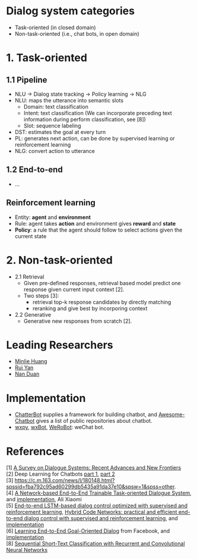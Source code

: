 # Dialog system categories
- Task-oriented (in closed domain)
- Non-task-oriented (i.e., chat bots, in open domain)

# 1. Task-oriented
## 1.1 Pipeline
  - NLU -> Dialog state tracking -> Policy learning -> NLG
  - NLU: maps the utterance into semantic slots
    - Domain: text classification
    - Intent: text classification (We can incorporate preceding text information during perform classification, see [8])
    - Slot: sequence labeling
  - DST: estimates the goal at every turn
  - PL: generates next action, can be done by supervised learning or reinforcement learning
  - NLG: convert action to utterance
## 1.2 End-to-end
  - ...
## Reinforcement learning
  - Entity: **agent** and **environment** 
  - Rule: agent takes **action** and environment gives **reward** and **state**
  - **Policy**: a rule that the agent should follow to select actions given the current state
# 2. Non-task-oriented
- 2.1 Retrieval  
  - Given pre-defined responses, retrieval based model predict one response given current input context [2].
  - Two steps [3]:  
    - retrieval top-k response candidates by directly matching
    - reranking and give best by incorporing context
- 2.2 Generative  
  - Generative new responses from scratch [2].

# Leading Researchers
- [Minlie Huang](http://coai.cs.tsinghua.edu.cn/hml/dataset/)
- [Rui Yan](http://www.ruiyan.me/)
- [Nan Duan](https://www.microsoft.com/en-us/research/people/nanduan/)

# Implementation
- [ChatterBot](https://github.com/gunthercox/ChatterBot) supplies a framework for building chatbot, and [Awesome-Chatbot](https://github.com/fendouai/Awesome-Chatbot) gives a list of public repositories about chatbot.
- [wxpy](https://github.com/youfou/wxpy), [wxBot](https://github.com/liuwons/wxBot), [WeRoBot](https://github.com/offu/WeRoBot): weChat bot.

# References
[1] [A Survey on Dialogue Systems: Recent Advances and New Frontiers](https://arxiv.org/pdf/1711.01731.pdf)  
[2] Deep Learning for Chatbots [part 1](http://www.wildml.com/2016/04/deep-learning-for-chatbots-part-1-introduction/), [part 2](http://www.wildml.com/2016/07/deep-learning-for-chatbots-2-retrieval-based-model-tensorflow/)  
[3] https://c.m.163.com/news/l/180148.html?spssid=fba792c95ad60299db5435a91da37e10&spsw=1&spss=other.  
[4] [A Network-based End-to-End Trainable Task-oriented Dialogue System](http://mi.eng.cam.ac.uk/~sjy/papers/wgmv17.pdf), and [implementation](https://github.com/shawnwun/NNDIAL), Ali Xiaomi  
[5] [End-to-end LSTM-based dialog control optimized with supervised and reinforcement learning](https://arxiv.org/pdf/1606.01269.pdf), [Hybrid Code Networks: practical and efficient end-to-end dialog control with supervised and reinforcement learning](https://arxiv.org/pdf/1702.03274.pdf), and [implementation](https://github.com/voicy-ai/DialogStateTracking)  
[6] [Learning End-to-End Goal-Oriented Dialog](https://arxiv.org/pdf/1605.07683.pdf) from Facebook, and [implementation](https://github.com/vyraun/chatbot-MemN2N-tensorflow)  
[8] [Sequential Short-Text Classification with
Recurrent and Convolutional Neural Networks](https://arxiv.org/pdf/1603.03827.pdf)

